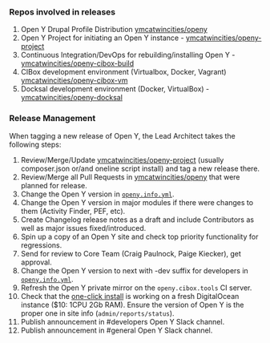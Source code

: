 ### Repos involved in releases

1. Open Y Drupal Profile Distribution [ymcatwincities/openy](https://github.com/ymcatwincities/openy)
1. Open Y Project for initiating an Open Y instance - [ymcatwincities/openy-project](https://github.com/ymcatwincities/openy-project)
1. Continuous Integration/DevOps for rebuilding/installing Open Y - [ymcatwincities/openy-cibox-build](https://github.com/ymcatwincities/openy-cibox-build)
1. CIBox development environment (Virtualbox, Docker, Vagrant) [ymcatwincities/openy-cibox-vm](https://github.com/ymcatwincities/openy-cibox-vm)
1. Docksal development environment (Docker, VirtualBox) - [ymcatwincities/openy-docksal](https://github.com/ymcatwincities/openy-docksal)

### Release Management

When tagging a new release of Open Y, the Lead Architect takes the following steps:

1. Review/Merge/Update [ymcatwincities/openy-project](https://github.com/ymcatwincities/openy-project) (usually composer.json or/and oneline script install) and tag a new release there.
1. Review/Merge all Pull Requests in [ymcatwincities/openy](https://github.com/ymcatwincities/openy) that were planned for release.
1. Change the Open Y version in [`openy.info.yml`](https://github.com/ymcatwincities/openy/blob/9.x-2.x/openy.info.yml#L5).
1. Change the Open Y version in major modules if there were changes to them (Activity Finder, PEF, etc).
1. Create Changelog release notes as a draft and include Contributors as well as major issues fixed/introduced.
1. Spin up a copy of an Open Y site and check top priority functionality for regressions.
1. Send for review to Core Team (Craig Paulnock, Paige Kiecker), get approval.
1. Change the Open Y version to next with -dev suffix for developers in [`openy.info.yml`](https://github.com/ymcatwincities/openy/blob/8.x-2.x/openy.info.yml#L5).
1. Refresh the Open Y private mirror on the `openy.cibox.tools` CI server.
1. Check that the [one-click install](https://github.com/ymcatwincities/openy-project/blob/8.2.x/scripts/openyonclickinstall.sh) is working on a fresh DigitalOcean instance ($10: 1CPU 2Gb RAM). Ensure the version of Open Y is the proper one in site info (`admin/reports/status`).
1. Publish announcement in #developers Open Y Slack channel.
1. Publish announcement in #general Open Y Slack channel.
